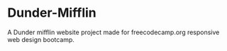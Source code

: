 # Dunder-Mifflin
A Dunder mifflin website  project made  for freecodecamp.org responsive web design bootcamp.

